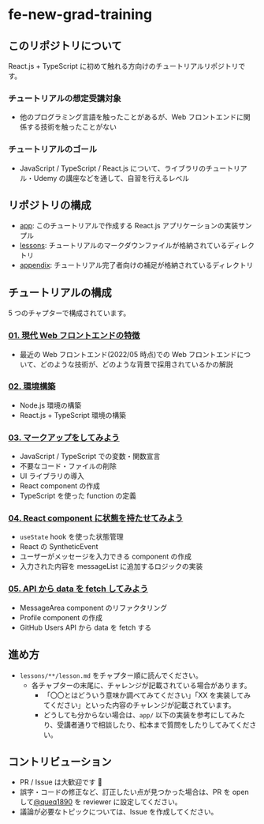# fe-new-grad-training

## このリポジトリについて

React.js + TypeScript に初めて触れる方向けのチュートリアルリポジトリです。

### チュートリアルの想定受講対象

- 他のプログラミング言語を触ったことがあるが、Web フロントエンドに関係する技術を触ったことがない

### チュートリアルのゴール

- JavaScript / TypeScript / React.js について、ライブラリのチュートリアル・Udemy の講座などを通して、自習を行えるレベル

## リポジトリの構成

- [app](./app): このチュートリアルで作成する React.js アプリケーションの実装サンプル
- [lessons](./lessons): チュートリアルのマークダウンファイルが格納されているディレクトリ
- [appendix](./appendix): チュートリアル完了者向けの補足が格納されているディレクトリ

## チュートリアルの構成

5 つのチャプターで構成されています。

### [01. 現代 Web フロントエンドの特徴](./lessons/01-before-starting/lesson.md)

- 最近の Web フロントエンド(2022/05 時点)での Web フロントエンドについて、どのような技術が、どのような背景で採用されているかの解説

### [02. 環境構築](./lessons/02-getting-started/lesson.md)

- Node.js 環境の構築
- React.js + TypeScript 環境の構築

### [03. マークアップをしてみよう](./lessons/03-markup/lesson.md)

- JavaScript / TypeScript での変数・関数宣言
- 不要なコード・ファイルの削除
- UI ライブラリの導入
- React component の作成
- TypeScript を使った function の定義

### [04. React component に状態を持たせてみよう](./lessons/04-state/lesson.md)

- `useState` hook を使った状態管理
- React の SyntheticEvent
- ユーザーがメッセージを入力できる component の作成
- 入力された内容を messageList に追加するロジックの実装

### [05. API から data を fetch してみよう](./lessons/05-fetch-data/lesson.md)

- MessageArea component のリファクタリング
- Profile component の作成
- GitHub Users API から data を fetch する

## 進め方

- `lessons/**/lesson.md` をチャプター順に読んでください。
  - 各チャプターの末尾に、チャレンジが記載されている場合があります。
    - 「〇〇とはどういう意味か調べてみてください」「XX を実装してみてください」といった内容のチャレンジが記載されています。
    - どうしても分からない場合は、`app/` 以下の実装を参考にしてみたり、受講者通りで相談したり、松本まで質問をしたりしてみてください。

## コントリビューション

- PR / Issue は大歓迎です 🍺
- 誤字・コードの修正など、訂正したい点が見つかった場合は、PR を open して[@queq1890](https://github.com/queq1890) を reviewer に設定してください。
- 議論が必要なトピックについては、Issue を作成してください。
